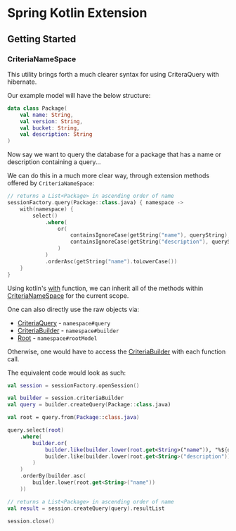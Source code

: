# Spring Kotlin Extension

## Getting Started

### CriteriaNameSpace

This utility brings forth a much clearer syntax for using CriteraQuery with hibernate.

Our example model will have the below structure:

```kotlin
data class Package(
    val name: String,
    val version: String,
    val bucket: String,
    val description: String
)
```

Now say we want to query the database for a package that has a name or description containing a query... 

We can do this in a much more clear way, through extension methods offered by `CriteriaNameSpace`:

```kotlin
// returns a List<Package> in ascending order of name
sessionFactory.query(Package::class.java) { namespace ->
    with(namespace) {
        select()
            .where(
                or(
                    containsIgnoreCase(getString("name"), queryString),
                    containsIgnoreCase(getString("description"), queryString)
                )
            )
            .orderAsc(getString("name").toLowerCase())
    }
}
```

Using kotlin's [with](https://kotlinlang.org/api/latest/jvm/stdlib/kotlin/with.html) function, we can inherit all of the methods within [CriteriaNameSpace](src/main/kotlin/me/sedlar/spring/hibernate/CriteriaNameSpace.kt) for the current scope.

One can also directly use the raw objects via:
 - [CriteriaQuery](https://docs.oracle.com/javaee/7/api/javax/persistence/criteria/CriteriaQuery.html) - `namespace#query`
 - [CriteriaBuilder](https://docs.oracle.com/javaee/7/api/javax/persistence/criteria/CriteriaBuilder.html) - `namespace#builder`
 - [Root](https://docs.oracle.com/javaee/7/api/javax/persistence/criteria/Root.html) - `namespace#rootModel`

Otherwise, one would have to access the [CriteriaBuilder](https://docs.oracle.com/javaee/7/api/javax/persistence/criteria/CriteriaBuilder.html) with each function call.

The equivalent code would look as such:

```kotlin
val session = sessionFactory.openSession()

val builder = session.criteriaBuilder
val query = builder.createQuery(Package::class.java)

val root = query.from(Package::class.java)

query.select(root)
    .where(
        builder.or(
            builder.like(builder.lower(root.get<String>("name")), "%${queryString.toLowerCase()}%"),
            builder.like(builder.lower(root.get<String>("description")), "%${queryString.toLowerCase()}%")
        )
    )
    .orderBy(builder.asc(
        builder.lower(root.get<String>("name"))
    ))

// returns a List<Package> in ascending order of name
val result = session.createQuery(query).resultList

session.close()
```



